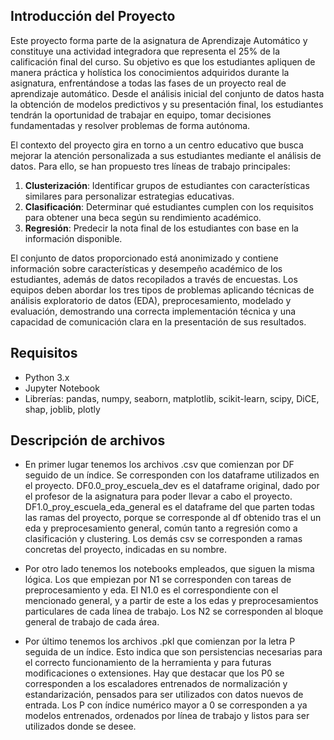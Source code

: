 ## Introducción del Proyecto

Este proyecto forma parte de la asignatura de Aprendizaje Automático y constituye una actividad integradora que representa el 25% de la calificación final del curso. Su objetivo es que los estudiantes apliquen de manera práctica y holística los conocimientos adquiridos durante la asignatura, enfrentándose a todas las fases de un proyecto real de aprendizaje automático. Desde el análisis inicial del conjunto de datos hasta la obtención de modelos predictivos y su presentación final, los estudiantes tendrán la oportunidad de trabajar en equipo, tomar decisiones fundamentadas y resolver problemas de forma autónoma.

El contexto del proyecto gira en torno a un centro educativo que busca mejorar la atención personalizada a sus estudiantes mediante el análisis de datos. Para ello, se han propuesto tres líneas de trabajo principales:

1. **Clusterización**: Identificar grupos de estudiantes con características similares para personalizar estrategias educativas.
2. **Clasificación**: Determinar qué estudiantes cumplen con los requisitos para obtener una beca según su rendimiento académico.
3. **Regresión**: Predecir la nota final de los estudiantes con base en la información disponible.

El conjunto de datos proporcionado está anonimizado y contiene información sobre características y desempeño académico de los estudiantes, además de datos recopilados a través de encuestas. Los equipos deben abordar los tres tipos de problemas aplicando técnicas de análisis exploratorio de datos (EDA), preprocesamiento, modelado y evaluación, demostrando una correcta implementación técnica y una capacidad de comunicación clara en la presentación de sus resultados.

## Requisitos

- Python 3.x
- Jupyter Notebook
- Librerías: pandas, numpy, seaborn, matplotlib, scikit-learn, scipy, DiCE, shap, joblib, plotly

## Descripción de archivos

- En primer lugar tenemos los archivos .csv que comienzan por DF seguido de un índice. Se corresponden con los dataframe utilizados en el proyecto. 
DF0.0_proy_escuela_dev es el dataframe original, dado por el profesor de la asignatura para poder llevar a cabo el proyecto. DF1.0_proy_escuela_eda_general es el dataframe del que parten todas las ramas del proyecto, porque se corresponde al df obtenido tras el un eda y preprocesamiento general, común tanto a regresión como a clasificación y clustering. Los demás csv se corresponden a ramas concretas del proyecto, indicadas en su nombre.

- Por otro lado tenemos los notebooks empleados, que siguen la misma lógica. Los que empiezan por N1 se corresponden con tareas de preprocesamiento y eda. El N1.0
es el correspondiente con el mencionado general, y a partir de este a los edas y preprocesamientos particulares de cada línea de trabajo. Los N2 se corresponden al bloque general de trabajo de cada área.

- Por último tenemos los archivos .pkl que comienzan por la letra P seguida de un índice. Esto indica que son persistencias necesarias para el correcto funcionamiento de la herramienta y para futuras modificaciones o extensiones. Hay que destacar que los P0 se corresponden a los escaladores entrenados de normalización y estandarización, pensados para ser utilizados con datos nuevos de entrada. Los P con índice numérico mayor a 0 se corresponden a ya modelos entrenados, ordenados por línea de trabajo y listos para ser utilizados donde se desee. 